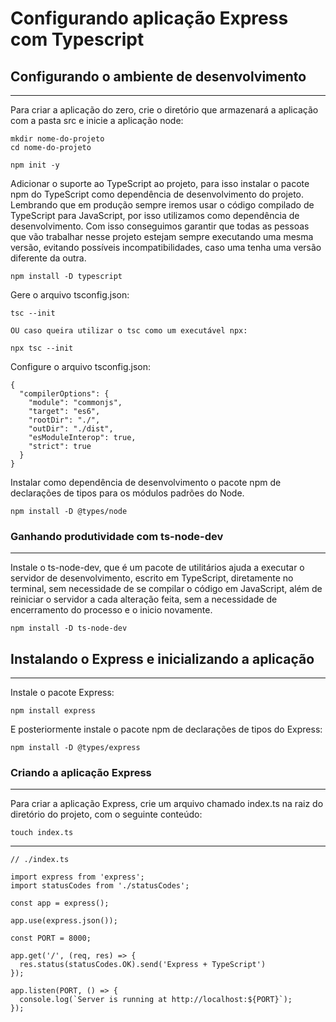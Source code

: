 # Configurando aplicação Express com Typescript

## **Configurando o ambiente de desenvolvimento**
---

Para criar a aplicação do zero, crie o diretório que armazenará a aplicação com a pasta src e inicie a aplicação node:

    mkdir nome-do-projeto
    cd nome-do-projeto

    npm init -y

Adicionar o suporte ao TypeScript ao projeto, para isso instalar o pacote npm do TypeScript como dependência de desenvolvimento do projeto. Lembrando que em produção sempre iremos usar o código compilado de TypeScript para JavaScript, por isso utilizamos como dependência de desenvolvimento.
Com isso conseguimos garantir que todas as pessoas que vão trabalhar nesse projeto estejam sempre executando uma mesma versão, evitando possíveis incompatibilidades, caso uma tenha uma versão diferente da outra.

    npm install -D typescript

Gere o arquivo tsconfig.json:

    tsc --init

    OU caso queira utilizar o tsc como um executável npx:
    
    npx tsc --init

Configure o arquivo tsconfig.json:

    {
      "compilerOptions": {
        "module": "commonjs",
        "target": "es6",
        "rootDir": "./",
        "outDir": "./dist",
        "esModuleInterop": true,
        "strict": true
      }
    }


Instalar como dependência de desenvolvimento o pacote npm de declarações de tipos para os módulos padrões do Node.

    npm install -D @types/node

### **Ganhando produtividade com ts-node-dev**
---

Instale o ts-node-dev, que é um pacote de utilitários ajuda a executar o servidor de desenvolvimento, escrito em TypeScript, diretamente no terminal, sem necessidade de se compilar o código em JavaScript, além de reiniciar o servidor a cada alteração feita, sem a necessidade de encerramento do processo e o inicio novamente.

    npm install -D ts-node-dev

## **Instalando o Express e inicializando a aplicação**
---

Instale o pacote Express:

    npm install express

E posteriormente instale o pacote npm de declarações de tipos do Express:

    npm install -D @types/express

### **Criando a aplicação Express**
---
Para criar a aplicação Express, crie um arquivo chamado index.ts na raiz do diretório do projeto, com o seguinte conteúdo:

    touch index.ts
---

    // ./index.ts

    import express from 'express';
    import statusCodes from './statusCodes';

    const app = express();

    app.use(express.json());

    const PORT = 8000;

    app.get('/', (req, res) => {
      res.status(statusCodes.OK).send('Express + TypeScript')
    });

    app.listen(PORT, () => {
      console.log(`Server is running at http://localhost:${PORT}`);
    });